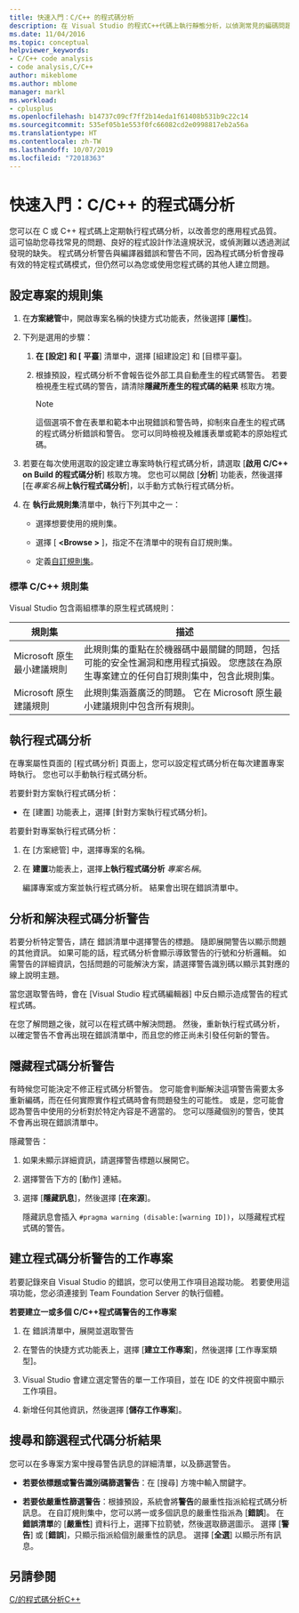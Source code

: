 ```yaml
---
title: 快速入門：C/C++ 的程式碼分析
description: 在 Visual Studio 的程式C++代碼上執行靜態分析，以偵測常見的編碼問題和瑕疵。
ms.date: 11/04/2016
ms.topic: conceptual
helpviewer_keywords:
- C/C++ code analysis
- code analysis,C/C++
author: mikeblome
ms.author: mblome
manager: markl
ms.workload:
- cplusplus
ms.openlocfilehash: b14737c09cf7ff2b14eda1f61408b531b9c22c14
ms.sourcegitcommit: 535ef05b1e553f0fc66082cd2e0998817eb2a56a
ms.translationtype: HT
ms.contentlocale: zh-TW
ms.lasthandoff: 10/07/2019
ms.locfileid: "72018363"
---
```

# <a name="quickstart-code-analysis-for-cc"></a>快速入門：C/C++ 的程式碼分析

您可以在 C 或 C++ 程式碼上定期執行程式碼分析，以改善您的應用程式品質。 這可協助您尋找常見的問題、良好的程式設計作法違規狀況，或偵測難以透過測試發現的缺失。 程式碼分析警告與編譯器錯誤和警告不同，因為程式碼分析會搜尋有效的特定程式碼模式，但仍然可以為您或使用您程式碼的其他人建立問題。

## <a name="configure-rule-sets-for-a-project"></a>設定專案的規則集

1. 在**方案總管**中，開啟專案名稱的快捷方式功能表，然後選擇 [**屬性**]。

2. 下列是選用的步驟：

    1. **在 [設定] 和 [** **平臺**] 清單中，選擇 [組建設定] 和 [目標平臺]。

    2. 根據預設，程式碼分析不會報告從外部工具自動產生的程式碼警告。 若要檢視產生程式碼的警告，請清除**隱藏所產生的程式碼的結果** 核取方塊。

        > [!NOTE]
        > 這個選項不會在表單和範本中出現錯誤和警告時，抑制來自產生的程式碼的程式碼分析錯誤和警告。 您可以同時檢視及維護表單或範本的原始程式碼。

3. 若要在每次使用選取的設定建立專案時執行程式碼分析，請選取 [**啟用 C/C++ on Build 的程式碼分析**] 核取方塊。 您也可以開啟 [**分析**] 功能表，然後選擇 [在*專案名稱***上執行程式碼分析**]，以手動方式執行程式碼分析。

4. 在 **執行此規則集**清單中，執行下列其中之一：

    - 選擇想要使用的規則集。

    - 選擇 [ **\<Browse >** ]，指定不在清單中的現有自訂規則集。

    - 定義[自訂規則集](../code-quality/how-to-create-a-custom-rule-set.md)。

### <a name="standard-cc-rule-sets"></a>標準 C/C++ 規則集

Visual Studio 包含兩組標準的原生程式碼規則：

|規則集|描述|
|--------------|-----------------|
|Microsoft 原生最小建議規則|此規則集的重點在於機器碼中最關鍵的問題，包括可能的安全性漏洞和應用程式損毀。 您應該在為原生專案建立的任何自訂規則集中，包含此規則集。|
|Microsoft 原生建議規則|此規則集涵蓋廣泛的問題。 它在 Microsoft 原生最小建議規則中包含所有規則。|

## <a name="run-code-analysis"></a>執行程式碼分析

在專案屬性頁面的 [程式碼分析] 頁面上，您可以設定程式碼分析在每次建置專案時執行。 您也可以手動執行程式碼分析。

若要針對方案執行程式碼分析：

- 在 [建置] 功能表上，選擇 [針對方案執行程式碼分析]。

若要針對專案執行程式碼分析：

1. 在 [方案總管] 中，選擇專案的名稱。

2. 在 **建置**功能表上，選擇**上執行程式碼分析** *專案名稱*。

   編譯專案或方案並執行程式碼分析。 結果會出現在錯誤清單中。

## <a name="analyze-and-resolve-code-analysis-warnings"></a>分析和解決程式碼分析警告

若要分析特定警告，請在 錯誤清單中選擇警告的標題。 隨即展開警告以顯示問題的其他資訊。 如果可能的話，程式碼分析會顯示導致警告的行號和分析邏輯。 如需警告的詳細資訊，包括問題的可能解決方案，請選擇警告識別碼以顯示其對應的線上說明主題。

當您選取警告時，會在 [Visual Studio 程式碼編輯器] 中反白顯示造成警告的程式程式碼。

在您了解問題之後，就可以在程式碼中解決問題。 然後，重新執行程式碼分析，以確定警告不會再出現在錯誤清單中，而且您的修正尚未引發任何新的警告。

## <a name="suppress-code-analysis-warnings"></a>隱藏程式碼分析警告

有時候您可能決定不修正程式碼分析警告。 您可能會判斷解決這項警告需要太多重新編碼，而在任何實際實作程式碼時會有問題發生的可能性。 或是，您可能會認為警告中使用的分析對於特定內容是不適當的。 您可以隱藏個別的警告，使其不會再出現在錯誤清單中。

隱藏警告：

1. 如果未顯示詳細資訊，請選擇警告標題以展開它。

2. 選擇警告下方的 [動作] 連結。

3. 選擇 [**隱藏訊息**]，然後選擇 [**在來源**]。

   隱藏訊息會插入 `#pragma warning (disable:[warning ID])`，以隱藏程式程式碼的警告。

## <a name="create-work-items-for-code-analysis-warnings"></a>建立程式碼分析警告的工作專案

若要記錄來自 Visual Studio 的錯誤，您可以使用工作項目追蹤功能。 若要使用這項功能，您必須連接到 Team Foundation Server 的執行個體。

**若要建立一或多個 C/C++程式碼警告的工作專案**

1. 在 錯誤清單中，展開並選取警告

2. 在警告的快捷方式功能表上，選擇 [**建立工作專案**]，然後選擇 [工作專案類型]。

3. Visual Studio 會建立選定警告的單一工作項目，並在 IDE 的文件視窗中顯示工作項目。

4. 新增任何其他資訊，然後選擇 [**儲存工作專案**]。

## <a name="search-and-filter-code-analysis-results"></a>搜尋和篩選程式代碼分析結果

您可以在多專案方案中搜尋警告訊息的詳細清單，以及篩選警告。

- **若要依標題或警告識別碼篩選警告**：在 [搜尋] 方塊中輸入關鍵字。

- **若要依嚴重性篩選警告**：根據預設，系統會將**警告**的嚴重性指派給程式碼分析訊息。 在自訂規則集中，您可以將一或多個訊息的嚴重性指派為 [**錯誤**]。 在**錯誤清單**的 [**嚴重性**] 資料行上，選擇下拉箭號，然後選取篩選圖示。 選擇 [**警告**] 或 [**錯誤**]，只顯示指派給個別嚴重性的訊息。 選擇 [**全選**] 以顯示所有訊息。

## <a name="see-also"></a>另請參閱

[C/的程式碼分析C++](../code-quality/code-analysis-for-c-cpp-overview.md)